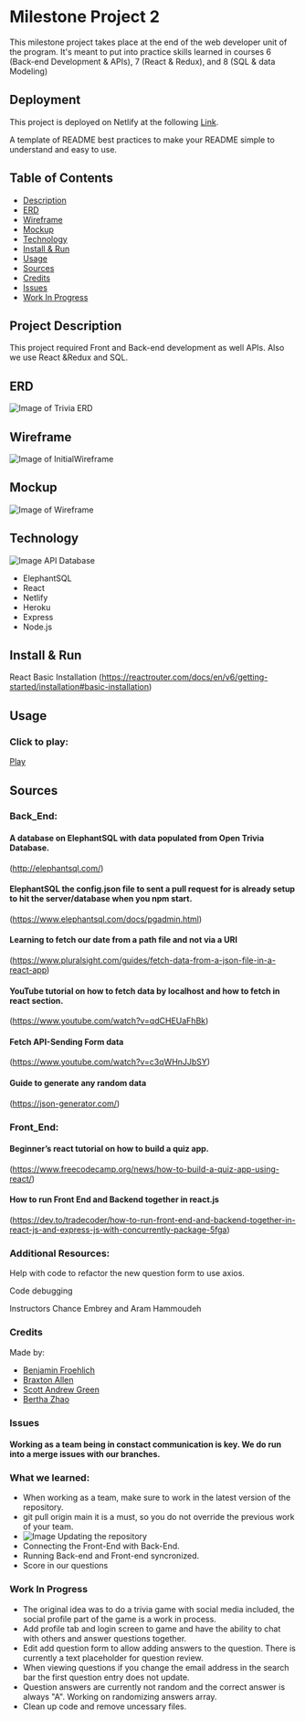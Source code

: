 # Milestone Project 2


This milestone project takes place at the end of the web developer unit of the program. It's meant to put into practice skills learned in courses 6 (Back-end Development & APIs), 7 (React & Redux), and 8 (SQL & data Modeling)

## Deployment

This project is deployed on Netlify at the following [Link](https://astonishing-profiterole-3abd38.netlify.app/).

A template of README best practices to make your README simple to understand and easy to use. 


## Table of Contents

- [Description](#description)
- [ERD](#erd)
- [Wireframe](#wireframe)
- [Mockup](#mockup)
- [Technology](#technology)
- [Install & Run](#install)
- [Usage](#usage)
- [Sources](#sources)
- [Credits](#credits)
- [Issues](#issues)
- [Work In Progress](#WorkInProgress)

## Project Description
This project required Front and Back-end development as well APIs. Also we use React &Redux and SQL. 
## ERD

![Image of Trivia ERD](./public/erd.png)

## Wireframe
![Image of InitialWireframe](https://github.com/Vivonzty15/Milestone_Project2/blob/main/Images/InitialWireframe.png)
## Mockup
![Image of Wireframe](https://github.com/Vivonzty15/Milestone_Project2/blob/main/Images/Wireframe.png)
## Technology
![Image API Database](https://github.com/Vivonzty15/Milestone_Project2/blob/main/Images/API%20data%20base.png)
- ElephantSQL
- React
- Netlify
- Heroku
- Express
- Node.js

## Install & Run
 React Basic Installation
 (https://reactrouter.com/docs/en/v6/getting-started/installation#basic-installation)
## Usage

### Click to play:
[Play](https://joyful-blancmange-178501.netlify.app/)

## Sources

### Back_End:

#### A database on ElephantSQL with data populated from Open Trivia Database. 

(http://elephantsql.com/)


#### ElephantSQL the config.json file to sent a pull request for is already setup to hit the server/database when you npm start.


(https://www.elephantsql.com/docs/pgadmin.html)

#### Learning to fetch our date from a path file and not via a URI 


(https://www.pluralsight.com/guides/fetch-data-from-a-json-file-in-a-react-app) 

#### YouTube tutorial on how to fetch data by localhost and how to fetch in react section. 

(https://www.youtube.com/watch?v=qdCHEUaFhBk)

#### Fetch API-Sending Form data

(https://www.youtube.com/watch?v=c3qWHnJJbSY)


#### Guide to generate any random data

(https://json-generator.com/)


### Front_End:

#### Beginner’s react tutorial on how to build a quiz app.

(https://www.freecodecamp.org/news/how-to-build-a-quiz-app-using-react/)


#### How to run Front End and Backend together in react.js


(https://dev.to/tradecoder/how-to-run-front-end-and-backend-together-in-react-js-and-express-js-with-concurrently-package-5fga)

### Additional Resources:

Help with code to refactor the new question form to use axios.

Code debugging 


Instructors Chance Embrey and Aram Hammoudeh

### Credits
Made by:
- [Benjamin Froehlich](https://www.linkedin.com/in/benjamin-froehlich-934650a2/)
- [Braxton Allen ](https://www.linkedin.com/in/bnallen)
- [Scott Andrew Green](https://www.linkedin.com/in/sagreenxyz)
- [Bertha Zhao](https://www.linkedin.com/in/bertha-zhao-21653b91/)       

### Issues
#### Working as a team being in constact communication is key. We do run into a merge issues with our branches.
### What we learned:
- When working as a team, make sure to work in the latest version of the repository.
- git pull origin main it is a must, so you do not override the previous work of your team.
- ![Image Updating the repository](https://github.com/Vivonzty15/Milestone_Project2/blob/main/Images/git%20pull%20origin%20main.png)
- Connecting the Front-End with Back-End.
- Running Back-end and Front-end syncronized.
- Score in our questions

### Work In Progress
- The original idea was to do a trivia game with social media included, the social profile part of the game is a work in process.
- Add profile tab and login screen to game and have the ability to chat with others and answer questions together.
- Edit add question form to allow adding answers to the question. There is currently a text placeholder for question review.
- When viewing questions if you change the email address in the search bar the first question entry does not update.
- Question answers are currently not random and the correct answer is always "A". Working on randomizing answers array.
- Clean up code and remove uncessary files.


